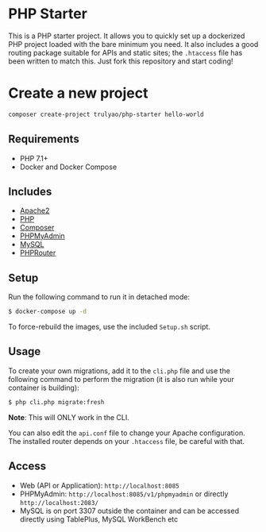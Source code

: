 # PHP Starter

This is a PHP starter project. It allows you to quickly set up a dockerized PHP project loaded with the bare minimum you need. It also includes a good routing package suitable for APIs and static sites; the `.htaccess` file has been written to match this. Just fork this repository and start coding!

# Create a new project

```bash
composer create-project trulyao/php-starter hello-world
```

## Requirements
- PHP 7.1+
- Docker and Docker Compose

## Includes
- [Apache2](https://www.apache.org/)
- [PHP](https://www.php.net/)
- [Composer](https://getcomposer.org/)
- [PHPMyAdmin](https://www.phpmyadmin.net/)
- [MySQL](https://www.mysql.com/)
- [PHPRouter](https://phprouter.herokuapp.com/)

## Setup
Run the following command to run it in detached mode:
```bash
$ docker-compose up -d
```

To force-rebuild the images, use the included `Setup.sh` script.

## Usage
To create your own migrations, add it to the `cli.php` file and use the following command to perform the migration (it is also run while your container is building):
```bash
$ php cli.php migrate:fresh
```

**Note**: This will ONLY work in the CLI.

You can also edit the `api.conf` file to change your Apache configuration. The installed router depends on your `.htaccess` file, be careful with that.

## Access
- Web (API or Application): `http://localhost:8085`
- PHPMyAdmin: `http://localhost:8085/v1/phpmyadmin` or directly `http://localhost:2083/`
- MySQL is on port 3307 outside the container and can be accessed directly using TablePlus, MySQL WorkBench etc
